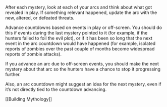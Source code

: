
After each mystery, look at each of your arcs and think about what got revealed in play. If something relevant happened, update the arc with the new, altered, or defeated threats.

Advance countdowns based on events in play or off-screen. You should do this if events during the last mystery pointed to it (for example, if the hunters failed to foil the evil plot), or if it has been so long that the next event in the arc countdown would have happened (for example, isolated reports of zombies over the past couple of months become widespread reports of zombie attacks).

If you advance an arc due to off-screen events, you should make the next mystery about that arc so the hunters have a chance to stop it progressing further.

Also, an arc countdown might suggest an idea for the next mystery, even if it’s not directly tied to the countdown advancing.

[[Building Mythology]]
